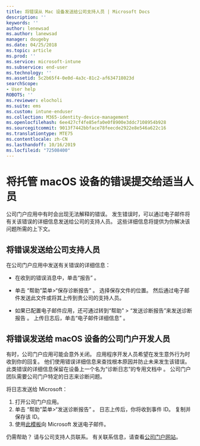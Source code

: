 ```yaml
---
title: 将错误从 Mac 设备发送给公司支持人员 | Microsoft Docs
description: ''
keywords: ''
author: lenewsad
ms.author: lanewsad
manager: dougeby
ms.date: 04/25/2018
ms.topic: article
ms.prod: ''
ms.service: microsoft-intune
ms.subservice: end-user
ms.technology: ''
ms.assetid: 5c2b65f4-0e0d-4a3c-81c2-af634718023d
searchScope:
- User help
ROBOTS: ''
ms.reviewer: elocholi
ms.suite: ems
ms.custom: intune-enduser
ms.collection: M365-identity-device-management
ms.openlocfilehash: 6ee427cf4fe85efa0e0f8900e3ddc7108954b928
ms.sourcegitcommit: 9013f7442bbface78feecde2922e8e546a622c16
ms.translationtype: MTE75
ms.contentlocale: zh-CN
ms.lasthandoff: 10/16/2019
ms.locfileid: "72508400"
---
```

# <a name="submit-errors-to-the-right-people-for-your-managed-macos-device"></a>将托管 macOS 设备的错误提交给适当人员

公司门户应用中有时会出现无法解释的错误。 发生错误时，可以通过电子邮件将有关该错误的详细信息发送给公司的支持人员。 这些详细信息将提供为你解决该问题所需的上下文。

## <a name="send-errors-to-your-company-support"></a>将错误发送给公司支持人员

在公司门户应用中发送有关错误的详细信息：

- 在收到的错误消息中，单击“报告”  。

- 单击  “帮助”菜单>“保存诊断报告”  。 选择保存文件的位置。 然后通过电子邮件发送此文件或将其上传到贵公司的支持人员。

- 如果已配置电子邮件应用，还可通过转到“帮助” > “发送诊断报告”来发送诊断报告   。 上传日志后，单击“电子邮件详细信息”  。

## <a name="send-errors-to-the-company-portal-developers-for-macos-devices"></a>将错误发送给 macOS 设备的公司门户开发人员

有时，公司门户应用可能会意外关闭。 应用程序开发人员希望在发生意外行为时收到你的回复。 他们使用错误详细信息来查找根本原因并防止未来发生该错误。 此类错误的详细信息保留在设备上一个名为“诊断日志”的专用文档中  。 公司门户团队需要公司门户特定的日志来诊断问题。

将日志发送给 Microsoft：

1. 打开公司门户应用。
2. 单击  “帮助”菜单>“发送诊断报告”  。  日志上传后，你将收到事件 ID。 复制并保存该 ID。
3. 使用<a href="mailto:IntuneCPiOSfeedback@microsoft.com?subject=My Company Portal App Closed Unexpectedly&body=Paste your incident ID and describe the incident here.">此模板</a>向 Microsoft 发送电子邮件。

仍需帮助？ 请与公司支持人员联系。 有关联系信息，请查看[公司门户网站](https://go.microsoft.com/fwlink/?linkid=2010980)。
